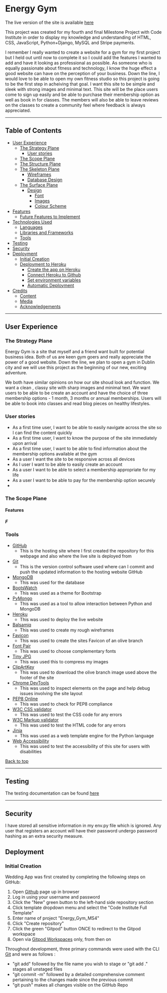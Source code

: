 # Energy Gym

The live version of the site is available [here]()

This project was created for my fourth and final Milestone Project with Code Institute in order to display my knowledge and understanding 
of HTML, CSS, JavaScript, Python+Django, MySQL and Stripe payments.

I remember I really wanted to create a website for a gym for my first project but I held out until now to complete it so I could add the features I wanted to add and have it looking as professional as possible. As someone who is equally passionate about fitness and technology, I know the huge effect a good website can have on the perception of your business. Down the line, I would love to be able to open my own fitness studio so this project is going to be the first step in acheiving that goal. I want this site to be simple and sleek with strong images and minimal text. This site will be the place users come to sign up easily and be able to purchase their membership option as well as book in for classes. The members will also be able to leave reviews on the classes to create a community feel where feedback is always appreciated.

---

## Table of Contents
* [User Experience](#User-Experience)
    * [The Strategy Plane](#The-Strategy-Plane)
        * [User stories](#User-Stories)
    * [The Scope Plane](#The-Scope-Plane)
    * [The Structure Plane](#The-Structure-Plane)
    * [The Skeleton Plane](#The-Skeleton-Plane)
        * [Wireframes](#Wireframes)
        * [Database Design](#Database-Schema)
    * [The Surface Plane](#The-Surface-Plane)
        * [Design](#Design)
            * [Font](#Font)
            * [Images](#Images)
            * [Colour Scheme](#colour-scheme)
* [Features](#Features)
    - [Future Features to Implement](#future-features-to-implement)
* [Technologies Used](#Technologies-Used)
    - [Languages](#languages)
    - [Libraries and Frameworks](#libraries-and-frameworks)
    - [Tools](#tools)
* [Testing](#testing)
* [Security](#security)
* [Deployment](#deployment)
    * [Initial Creation](#initial-creation)
    * [Deployment to Heroku](#deployment-to-heroku)
        - [Create the app on Heroku](#create-the-app-on-heroku)
        - [Connect Heroku to Github](#connect-heroku-to-github)
        - [Set environment variables](#set-environment-variables)
        - [Automatic Deployment](#automatic-deployment)
* [Credits](#credits)
    * [Content](#content)
    * [Media](#media)
    * [Acknowledgements](#acknowledgements)

--- 

## User Experience
### The Strategy Plane
Energy Gym is a site that myself and a friend want built for potential business idea. Both of us are keen gym goers and really appreciate the power of a good website. Down the line, we plan to open a gym in Dublin city and we will use this project as the beginning of our new, exciting adventure.

We both have similar opinions on how our site shoud look and function. We want a clean , classy site with sharp images and minimal text. We want users to be able to be create an account and have the choice of three membership options - 1 month, 3 months or annual memberships. Users will be able to book into classes and read blog pieces on healthy lifestyles.

### User stories
- As a first time user, I want to be able to easily navigate across the site so I can find the content quickly
- As a first time user, I want to know the purpose of the site immediately upon arrival
- As a first time user, I want to be able to find information about the membership options available at the gym
- As a user I want the site to be responsive across all devices
- As I user I want to be able to easily create an account
- As a user I want to be able to select a membership appropriate for my life
- As a user I want to be able to pay for the membership option securely
- 

### The Scope Plane
#### Features
##### F


### Tools
- [GitHub](https://github.com/) 
    - This is the hosting site where I first created the repository for this webpage and also where the live site is deployed from 
- [Git](https://git-scm.com/) 
    - This is the version control software used where can I commit and push the updated information to the hosting website GitHub
- [MongoDB](https://www.mongodb.com/)
    - This was used for the database
- [BootsWatch](https://bootswatch.com/)
    - This was used as a theme for Bootstrap
- [PyMongo](https://pymongo.readthedocs.io/)
    - This was used as a tool to allow interaction between Python and MongoDB
- [Heroku](https://id.heroku.com)
    - This was used to deploy the live website
- [Balsamiq](https://balsamiq.com/) 
    - This was used to create my rough wireframes
- [Favicon](https://favicon.io/)
    - This was used to create the sites Favicon of an olive branch
- [Font Pair](https://fontpair.co/) 
    - This was used to choose complementary fonts
- [Tiny JPG](https://tinyjpg.com/) 
    - This was used this to compress my images
- [ClipArtKey](https://www.clipartkey.com/)
    - This was used to download the olive branch image used above the footer of the site
- [Chrome DevTools](https://developers.google.com/web/tools/chrome-devtools)
    - This was used to inspect elements on the page and help debug issues involving the 
    site layout
- [PEP8 Online](http://pep8online.com/)
    - This was used to check for PEP8 compliance
- [W3C CSS validator](https://jigsaw.w3.org/css-validator/)
    - This was used to test the CSS code for any errors
- [W3C Markup validator](https://validator.w3.org/)
    - This was used to test the HTML code for any errors
- [Jinja](https://jinja.palletsprojects.com/en/3.0.x/)
    - This was used as a web template engine for the Python language 
- [Web Accessibility](https://www.webaccessibility.com/)
    - This was used to test the accessibility of this site for users with disabilities


[Back to top](#Table-of-Contents)

---

## Testing
The testing documentation can be found [here](TESTING.md)

---

## Security 
I have stored all sensitive information in my env.py file which is ignored. Any user that registers an account will have their password undergo password hashing as an extra security measure. 


## Deployment 
### Initial Creation
Wedding App was first created by completing the following steps on GitHub:
1. Open [Github](https://github.com/) page up in browser
2. Log in using your username and password
3. Click the "New" green button to the left-hand side repository section
4. Click template dropdown menu and select the "Code Institute Full Template"
5. Enter name of project "Energy_Gym_MS4"
6. Click "Create repository"
7. Click the green "Gitpod" button ONCE to redirect to the Gitpod workspace
8. Open via [Gitpod Workspaces](https://gitpod.io/workspaces/) only, from then on

Throughout development, three primary commands were used with the CLI [Git](https://git-scm.com/) and were as follows :

- "git add" followed by the file name you wish to stage or "git add ." stages all unstaged files
- "git commit -m" followed by a detailed comprehensive comment pertaining to the changes made since the previous commit
- "git push" makes all changes visible on the GitHub Repo